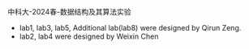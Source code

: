 中科大-2024春-数据结构及其算法实验

- lab1, lab3, lab5, Additional lab(lab8) were designed by Qirun Zeng.
- lab2, lab4 were designed by Weixin Chen

